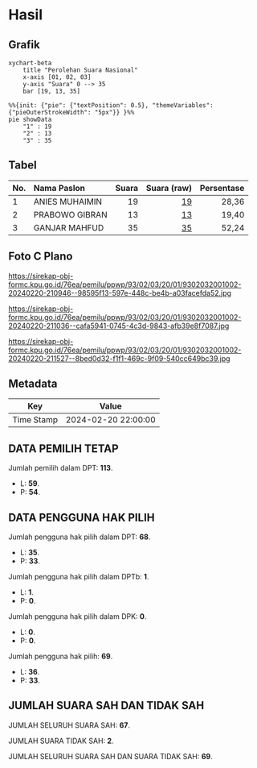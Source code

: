# Hasil

## Grafik

```mermaid
xychart-beta
    title "Perolehan Suara Nasional"
    x-axis [01, 02, 03]
    y-axis "Suara" 0 --> 35
    bar [19, 13, 35]
```

```mermaid
%%{init: {"pie": {"textPosition": 0.5}, "themeVariables": {"pieOuterStrokeWidth": "5px"}} }%%
pie showData
    "1" : 19
    "2" : 13
    "3" : 35
```

## Tabel

| No. | Nama Paslon    | Suara | Suara (raw) | Persentase |
|:--- |:-------------- | -----:| -----------:| ----------:|
| 1   | ANIES MUHAIMIN | 19    | [19][p-1]   | 28,36      |
| 2   | PRABOWO GIBRAN | 13    | [13][p-2]   | 19,40      |
| 3   | GANJAR MAHFUD  | 35    | [35][p-3]   | 52,24      |


[p-1]: https://github.com/gigit-pemilu/pemilu-2024/blob/main/pilpres/hitung-suara/sub/93-papua-selatan/sub/02-boven-digoel/sub/03-waropko/sub/2001-woropko/sub/002-tps/sub/paslon-1.txt
[p-2]: https://github.com/gigit-pemilu/pemilu-2024/blob/main/pilpres/hitung-suara/sub/93-papua-selatan/sub/02-boven-digoel/sub/03-waropko/sub/2001-woropko/sub/002-tps/sub/paslon-2.txt
[p-3]: https://github.com/gigit-pemilu/pemilu-2024/blob/main/pilpres/hitung-suara/sub/93-papua-selatan/sub/02-boven-digoel/sub/03-waropko/sub/2001-woropko/sub/002-tps/sub/paslon-3.txt

## Foto C Plano

https://sirekap-obj-formc.kpu.go.id/76ea/pemilu/ppwp/93/02/03/20/01/9302032001002-20240220-210946--98595f13-597e-448c-be4b-a03facefda52.jpg

https://sirekap-obj-formc.kpu.go.id/76ea/pemilu/ppwp/93/02/03/20/01/9302032001002-20240220-211036--cafa5941-0745-4c3d-9843-afb39e8f7087.jpg

https://sirekap-obj-formc.kpu.go.id/76ea/pemilu/ppwp/93/02/03/20/01/9302032001002-20240220-211527--8bed0d32-f1f1-469c-9f09-540cc649bc39.jpg


## Metadata

| Key        | Value               |
| ---------- | ------------------- |
| Time Stamp | 2024-02-20 22:00:00 |


## DATA PEMILIH TETAP

Jumlah pemilih dalam DPT: **113**.
 * L: **59**.
 * P: **54**.

## DATA PENGGUNA HAK PILIH

Jumlah pengguna hak pilih dalam DPT: **68**.
 * L: **35**.
 * P: **33**.

Jumlah pengguna hak pilih dalam DPTb: **1**.
 * L: **1**.
 * P: **0**.

Jumlah pengguna hak pilih dalam DPK: **0**.
 * L: **0**.
 * P: **0**.

Jumlah pengguna hak pilih: **69**.
 * L: **36**.
 * P: **33**.

## JUMLAH SUARA SAH DAN TIDAK SAH

JUMLAH SELURUH SUARA SAH: **67**.

JUMLAH SUARA TIDAK SAH: **2**.

JUMLAH SELURUH SUARA SAH DAN SUARA TIDAK SAH: **69**.


